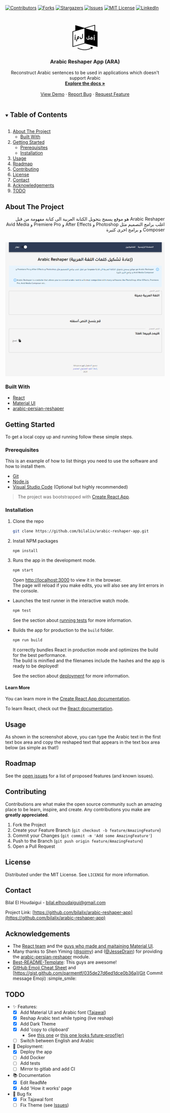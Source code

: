 <!--
*** Thanks for checking out the Best-README-Template. If you have a suggestion
*** that would make this better, please fork the repo and create a pull request
*** or simply open an issue with the tag "enhancement".
*** Thanks again! Now go create something AMAZING! :D
***
*** https://github.com/othneildrew/Best-README-Template/edit/master/BLANK_README.md
***
-->



<!-- PROJECT SHIELDS -->
<!--
*** I'm using markdown "reference style" links for readability.
*** Reference links are enclosed in brackets [ ] instead of parentheses ( ).
*** See the bottom of this document for the declaration of the reference variables
*** for contributors-url, forks-url, etc. This is an optional, concise syntax you may use.
*** https://www.markdownguide.org/basic-syntax/#reference-style-links
-->
[![Contributors][contributors-shield]][contributors-url]
[![Forks][forks-shield]][forks-url]
[![Stargazers][stars-shield]][stars-url]
[![Issues][issues-shield]][issues-url]
[![MIT License][license-shield]][license-url]
[![LinkedIn][linkedin-shield]][linkedin-url]



<!-- PROJECT LOGO -->
<br />
<p align="center">
  <a href="https://github.com/bilalix/arabic-reshaper-app">
    <img src="public/images/logo.png" alt="Logo" width="80" height="80">
  </a>

  <h3 align="center">Arabic Reshaper App (ARA)</h3>

  <p align="center">
    Reconstruct Arabic sentences to be used in applications which doesn't support Arabic
    <br />
    <a href="https://github.com/bilalix/arabic-reshaper-app/blob/main/README.md"><strong>Explore the docs »</strong></a>
    <br />
    <br />
    <a href="https://bilalix.github.io/arabic-reshaper-app/">View Demo</a>
    ·
    <a href="https://github.com/bilalix/arabic-reshaper-app/issues">Report Bug</a>
    ·
    <a href="https://github.com/bilalix/arabic-reshaper-app/issues">Request Feature</a>
  </p>
</p>



<!-- TABLE OF CONTENTS -->
<details open="open">
  <summary><h2 style="display: inline-block">Table of Contents</h2></summary>
  <ol>
    <li>
      <a href="#about-the-project">About The Project</a>
      <ul>
        <li><a href="#built-with">Built With</a></li>
      </ul>
    </li>
    <li>
      <a href="#getting-started">Getting Started</a>
      <ul>
        <li><a href="#prerequisites">Prerequisites</a></li>
        <li><a href="#installation">Installation</a></li>
      </ul>
    </li>
    <li><a href="#usage">Usage</a></li>
    <li><a href="#roadmap">Roadmap</a></li>
    <li><a href="#contributing">Contributing</a></li>
    <li><a href="#license">License</a></li>
    <li><a href="#contact">Contact</a></li>
    <li><a href="#acknowledgements">Acknowledgements</a></li>
    <li><a href="#todo">TODO</a></li>
  </ol>
</details>

<!-- ABOUT THE PROJECT -->
## About The Project

<div dir="rtl">
Arabic Reshaper هو موقع يسمح بتحويل الكتابة العربية الى كتابة مفهومة من قبل اغلب برامج التصميم مثل Photoshop و After Effects و Premiere Pro و Avid Media Composer و برامج اخرى كثيرة
</div>
<br/>

<p align="center">
  <img align="center" src="public/images/homepage.png" alt="Home Page">
</p>

### Built With

* [React](https://reactjs.org/)
* [Material UI](https://material-ui.com/)
* [arabic-persian-reshaper](https://www.npmjs.com/package/arabic-persian-reshaper)

<!-- GETTING STARTED -->
## Getting Started

To get a local copy up and running follow these simple steps.

### Prerequisites

This is an example of how to list things you need to use the software and how to install them.

* [Git](https://git-scm.com/downloads)
* [Node.js](https://nodejs.org/en/download/)
* [Visual Studio Code](https://code.visualstudio.com/download) (Optional but highly recommended)

> The project was bootstrapped with [Create React App](https://github.com/facebook/create-react-app).

### Installation

1. Clone the repo
   ```sh
   git clone https://github.com/bilalix/arabic-reshaper-app.git
   ```
2. Install NPM packages
   ```sh
   npm install
   ```
3. Runs the app in the development mode.
   ```sh
   npm start
   ```
    Open [http://localhost:3000](http://localhost:3000) to view it in the browser.\
    The page will reload if you make edits, you will also see any lint errors in the console.

* Launches the test runner in the interactive watch mode.
   ```sh
   npm test
   ```
   See the section about [running tests](https://facebook.github.io/create-react-app/docs/running-tests) for more information.

* Builds the app for production to the `build` folder.
   ```sh
   npm run build
   ```
   It correctly bundles React in production mode and optimizes the build for the best performance.\
   The build is minified and the filenames include the hashes and the app is ready to be deployed!

   See the section about [deployment](https://facebook.github.io/create-react-app/docs/deployment) for more information.

#### Learn More

You can learn more in the [Create React App documentation](https://facebook.github.io/create-react-app/docs/getting-started).

To learn React, check out the [React documentation](https://reactjs.org/).

<!-- USAGE EXAMPLES -->
## Usage

As shown in the screenshot above, you can type the Arabic text in the first text box area and copy the reshaped text that appears in the text box area below (as simple as that!)

<!-- ROADMAP -->
## Roadmap

See the [open issues](https://github.com/bilalix/arabic-reshaper-app/issues) for a list of proposed features (and known issues).

<!-- CONTRIBUTING -->
## Contributing

Contributions are what make the open source community such an amazing place to be learn, inspire, and create. Any contributions you make are **greatly appreciated**.

1. Fork the Project
2. Create your Feature Branch (`git checkout -b feature/AmazingFeature`)
3. Commit your Changes (`git commit -m 'Add some AmazingFeature'`)
4. Push to the Branch (`git push origin feature/AmazingFeature`)
5. Open a Pull Request

<!-- LICENSE -->
## License

Distributed under the MIT License. See `LICENSE` for more information.

<!-- CONTACT -->
## Contact

Bilal El Houdaigui - [bilal.elhoudaigui@gmail.com](bilal.elhoudaigui@gmail.com)

Project Link: [https://github.com/bilalix/arabic-reshaper-app](https://github.com/bilalix/arabic-reshaper-app)

<!-- ACKNOWLEDGEMENTS -->
## Acknowledgements

* The [React team](https://reactjs.org/community/team.html) and the [guys who made and maitaining Material UI](https://material-ui.com/discover-more/team/).
* Many thanks to Shen Yiming ([@soimy](https://github.com/soimy)) and ([@JesseDrain](https://github.com/JesseDrain)) for providing the [arabic-persian-reshaper](https://github.com/soimy/arabic-persian-reshaper) module.
* [Best-README-Template](https://github.com/othneildrew/Best-README-Template): This guys are awesome!
* [GitHub Emoji Cheat Sheet](https://www.webfx.com/tools/emoji-cheat-sheet/) and [https://gist.github.com/parmentf/035de27d6ed1dce0b36a](Git Commit message Emoji) :simple_smile:

<!-- TODO -->
## TODO

* :sparkles: Features:
  * [x] Add Material UI and Arabic font ([Tajawal](https://fonts.google.com/specimen/Tajawal))
  * [x] Reshap Arabic text while typing (live reshap)
  * [x] Add Dark Theme
  * [x] Add 'copy to clipboard' 
    * See [this one](https://stackoverflow.com/a/42844911/4488332) or [this one looks future-proof(er)](https://stackoverflow.com/a/62404717/4488332)
  * [ ] Switch between English and Arabic  

* :rocket: Deployment:
  * [x] Deploy the app
  * [ ] Add Docker
  * [ ] Add tests
  * [ ] Mirror to gitlab and add CI

* :books: Documentation
  * [x] Edit ReadMe
  * [x] Add 'How it works' page

* :bug: Bug fix
  * [x] Fix Tajawal font
  * [ ] Fix Theme (see [Issues](https://github.com/bilalix/arabic-reshaper-app/issues/10))

<!-- MARKDOWN LINKS & IMAGES -->
<!-- https://www.markdownguide.org/basic-syntax/#reference-style-links -->
[contributors-shield]: https://img.shields.io/github/contributors/bilalix/arabic-reshaper-app.svg?style=for-the-badge
[contributors-url]: https://github.com/bilalix/arabic-reshaper-app/graphs/contributors
[forks-shield]: https://img.shields.io/github/forks/bilalix/arabic-reshaper-app.svg?style=for-the-badge
[forks-url]: https://github.com/bilalix/arabic-reshaper-app/network/members
[stars-shield]: https://img.shields.io/github/stars/bilalix/arabic-reshaper-app.svg?style=for-the-badge
[stars-url]: https://github.com/bilalix/arabic-reshaper-app/stargazers
[issues-shield]: https://img.shields.io/github/issues/bilalix/arabic-reshaper-app.svg?style=for-the-badge
[issues-url]: https://github.com/bilalix/arabic-reshaper-app/issues
[license-shield]: https://img.shields.io/github/license/bilalix/arabic-reshaper-app.svg?style=for-the-badge
[license-url]: https://github.com/bilalix/arabic-reshaper-app/blob/master/LICENSE.txt
[linkedin-shield]: https://img.shields.io/badge/-LinkedIn-black.svg?style=for-the-badge&logo=linkedin&colorB=555
[linkedin-url]: https://linkedin.com/in/bilalelhoudaigui
